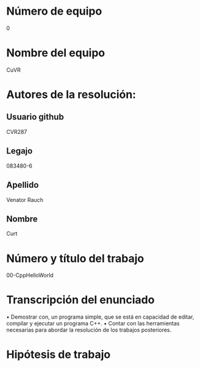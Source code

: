 # Número de equipo
0
# Nombre del equipo
CuVR
# Autores de la resolución:
## Usuario github
CVR287
## Legajo
083480-6
## Apellido
Venator Rauch
## Nombre
Curt
# Número y título del trabajo
00-CppHelloWorld
# Transcripción del enunciado
• Demostrar con, un programa simple, que se está en capacidad de editar, compilar y ejecutar un programa C++.
• Contar con las herramientas necesarias para abordar la resolución de los trabajos posteriores.
# Hipótesis de trabajo
